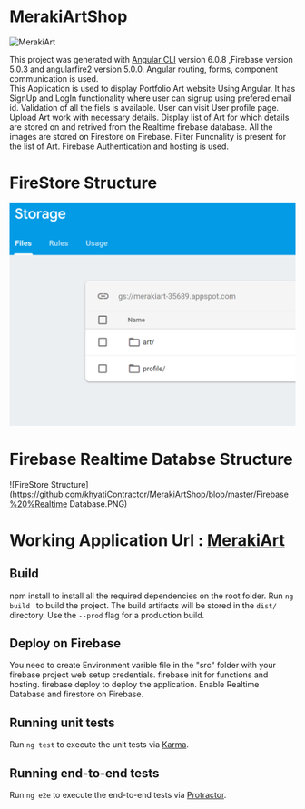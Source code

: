 # MerakiArtShop

![MerakiArt](MerakiArt.gif "MerakiArt")

This project was generated with [Angular CLI](https://github.com/angular/angular-cli) version 6.0.8 ,Firebase version 5.0.3 and angularfire2 version 5.0.0. Angular routing, forms, component communication is used.  
This Application is used to display Portfolio Art website Using Angular. 
It has SignUp and LogIn functionality where user can signup using prefered email id. Validation of all the fiels is available. User can visit User profile page. 
Upload Art work with necessary details. Display list of Art for which details are stored on and retrived from the Realtime firebase database. All the images are stored on Firestore on Firebase. 
Filter Funcnality is present for the list of Art.
Firebase Authentication and hosting is used. 

# FireStore Structure
![FireStore Structure](https://github.com/khyatiContractor/MerakiArtShop/blob/master/Firestore.PNG)

# Firebase Realtime Databse Structure
![FireStore Structure](https://github.com/khyatiContractor/MerakiArtShop/blob/master/Firebase%20%Realtime Database.PNG)

# Working Application Url : [MerakiArt](https://merakiart-35689.firebaseapp.com/)

## Build
npm install to install all the required dependencies on the root folder. 
Run `ng build ` to build the project. The build artifacts will be stored in the `dist/` directory. Use the `--prod` flag for a production build.

## Deploy on Firebase
You need to create Environment varible file in the "src" folder with your firebase project web setup credentials. 
firebase init for functions and hosting.
firebase deploy to deploy the application.
Enable Realtime Database and firestore on Firebase.

## Running unit tests

Run `ng test` to execute the unit tests via [Karma](https://karma-runner.github.io).

## Running end-to-end tests

Run `ng e2e` to execute the end-to-end tests via [Protractor](http://www.protractortest.org/).

